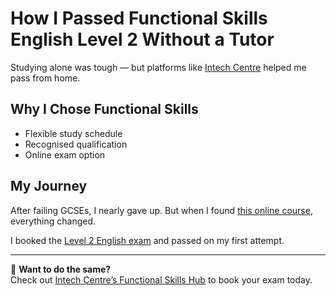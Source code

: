 # How I Passed Functional Skills English Level 2 Without a Tutor

Studying alone was tough — but platforms like [Intech Centre](https://www.intechcentre.com/functional-skills-english-level-2-exam/) helped me pass from home.

## Why I Chose Functional Skills

- Flexible study schedule  
- Recognised qualification  
- Online exam option  

## My Journey

After failing GCSEs, I nearly gave up. But when I found [this online course](https://www.intechcentre.com/courses/functional-skills-english-online-course/), everything changed.

I booked the [Level 2 English exam](https://www.intechcentre.com/courses/functional-skills-english-level-2-exam/) and passed on my first attempt.

---

📝 **Want to do the same?**  
Check out [Intech Centre’s Functional Skills Hub](https://www.intechcentre.com/) to book your exam today.
